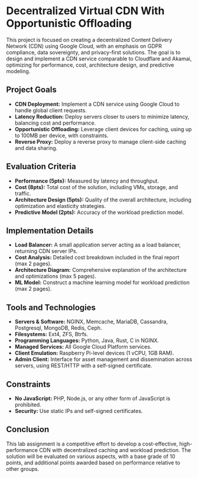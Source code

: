 # Decentralized Virtual CDN With Opportunistic Offloading

This project is focused on creating a decentralized Content Delivery Network (CDN) using Google Cloud, with an emphasis on GDPR compliance, data sovereignty, and privacy-first solutions. The goal is to design and implement a CDN service comparable to Cloudflare and Akamai, optimizing for performance, cost, architecture design, and predictive modeling.

## Project Goals
- **CDN Deployment:** Implement a CDN service using Google Cloud to handle global client requests.
- **Latency Reduction:** Deploy servers closer to users to minimize latency, balancing cost and performance.
- **Opportunistic Offloading:** Leverage client devices for caching, using up to 100MB per device, with constraints.
- **Reverse Proxy:** Deploy a reverse proxy to manage client-side caching and data sharing.

## Evaluation Criteria
- **Performance (5pts):** Measured by latency and throughput.
- **Cost (8pts):** Total cost of the solution, including VMs, storage, and traffic.
- **Architecture Design (5pts):** Quality of the overall architecture, including optimization and elasticity strategies.
- **Predictive Model (2pts):** Accuracy of the workload prediction model.

## Implementation Details
- **Load Balancer:** A small application server acting as a load balancer, returning CDN server IPs.
- **Cost Analysis:** Detailed cost breakdown included in the final report (max 2 pages).
- **Architecture Diagram:** Comprehensive explanation of the architecture and optimizations (max 5 pages).
- **ML Model:** Construct a machine learning model for workload prediction (max 2 pages).

## Tools and Technologies
- **Servers & Software:** NGINX, Memcache, MariaDB, Cassandra, Postgresql, MongoDB, Redis, Ceph.
- **Filesystems:** Ext4, ZFS, Btrfs.
- **Programming Languages:** Python, Java, Rust, C in NGINX.
- **Managed Services:** All Google Cloud Platform services.
- **Client Emulation:** Raspberry Pi-level devices (1 vCPU, 1GB RAM).
- **Admin Client:** Interface for asset management and dissemination across servers, using REST/HTTP with a self-signed certificate.

## Constraints
- **No JavaScript:** PHP, Node.js, or any other form of JavaScript is prohibited.
- **Security:** Use static IPs and self-signed certificates.

## Conclusion
This lab assignment is a competitive effort to develop a cost-effective, high-performance CDN with decentralized caching and workload prediction. The solution will be evaluated on various aspects, with a base grade of 10 points, and additional points awarded based on performance relative to other groups.

